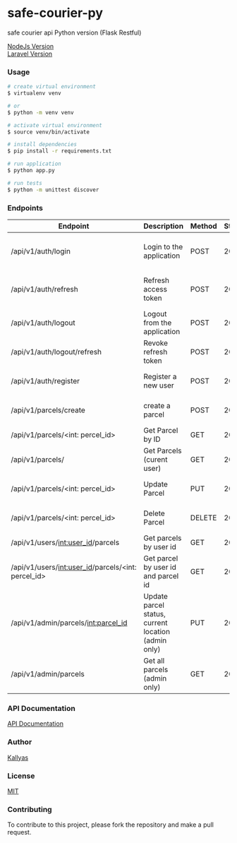 # safe-courier-py
safe courier api Python version (Flask Restful)

[NodeJs Version](https://github.com/kallyas/safe-courier)<br>
[Laravel Version](https://github.com/kallyas/safe-courier-php)


### Usage
```bash
# create virtual environment
$ virtualenv venv

# or
$ python -m venv venv

# activate virtual environment
$ source venv/bin/activate

# install dependencies
$ pip install -r requirements.txt

# run application
$ python app.py

# run tests
$ python -m unittest discover
```

### Endpoints
|Endpoint | Description | Method | Status | Response
|---------|-------------|--------|--------|---------|
| /api/v1/auth/login | Login to the application | POST | 200 | {'acccess_token': '<token>', 'refresh_token': '<token>'...}
| /api/v1/auth/refresh | Refresh access token | POST | 200 | {'acccess_token': '<token>', 'refresh_token': '<token>'...}
| /api/v1/auth/logout | Logout from the application | POST | 200 | {'message': 'Logout successful'}
| /api/v1/auth/logout/refresh | Revoke refresh token | POST | 200 | {'message': 'Successfully logged out'}
| /api/v1/auth/register | Register a new user | POST | 201 | {'message': 'Registration successful'}
| /api/v1/parcels/create | create a parcel | POST | 201 | {'message': 'Parcel created successfully'}
| /api/v1/parcels/<int: percel_id> | Get Parcel by ID | GET | 200 | {...}
| /api/v1/parcels/ | Get Parcels (curent user) | GET | 200 | [{...}, {...}, {...}]
| /api/v1/parcels/<int: percel_id> | Update Parcel | PUT | 200 | {'message': 'Parcel updated successfully'}
| /api/v1/parcels/<int: percel_id> | Delete Parcel | DELETE | 200 | {'message': 'Parcel deleted successfully'}
| /api/v1/users/<int:user_id>/parcels | Get parcels by user id | GET | 200 | [{...}, {...}, {...}]
| /api/v1/users/<int:user_id>/parcels/<int: percel_id> | Get parcel by user id and parcel id | GET | 200 | {...}
| /api/v1/admin/parcels/<int:parcel_id> | Update parcel status, current location (admin only) | PUT | 200 | {...}
| /api/v1/admin/parcels | Get all parcels (admin only) | GET | 200 | [{...}, {...}, {...}]


### API Documentation
[API Documentation](http://api-v3.safe-courier.ml/docs)


### Author
[Kallyas](https://github.com/kallyas)


### License
[MIT](./LIcense)

### Contributing
To contribute to this project, please fork the repository and make a pull request.



